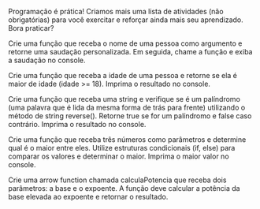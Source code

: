Programação é prática! Criamos mais uma lista de atividades (não obrigatórias) para você exercitar e reforçar ainda mais seu aprendizado. Bora praticar?

Crie uma função que receba o nome de uma pessoa como argumento e retorne uma saudação personalizada. Em seguida, chame a função e exiba a saudação no console.

Crie uma função que receba a idade de uma pessoa e retorne se ela é maior de idade (idade >= 18). Imprima o resultado no console.

Crie uma função que receba uma string e verifique se é um palíndromo (uma palavra que é lida da mesma forma de trás para frente) utilizando o método de string reverse(). Retorne true se for um palíndromo e false caso contrário. Imprima o resultado no console.

Crie uma função que receba três números como parâmetros e determine qual é o maior entre eles. Utilize estruturas condicionais (if, else) para comparar os valores e determinar o maior. Imprima o maior valor no console.

Crie uma arrow function chamada calculaPotencia que receba dois parâmetros: a base e o expoente. A função deve calcular a potência da base elevada ao expoente e retornar o resultado.